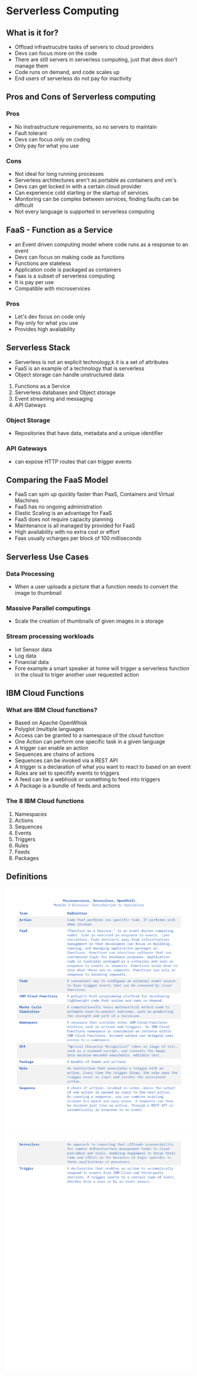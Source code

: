 # Serverless Computing

## What is it for?

- Offload infrastrucutre tasks of servers to cloud providers
- Devs can focus more on the code
- There are still servers in serverless computing, just that devs don't manage them
- Code runs on demand, and code scales up 
- End users of serverless do not pay for inactivity

## Pros and Cons of Serverless computing

### Pros
- No instrastructure requirements, so no servers to maintain
- Fault tolerant
- Devs can focus only on coding
- Only pay for what you use

### Cons
- Not ideal for long running processes
- Serverless architectures aren't as portable as containers and vm's
- Devs can get locked in with a certain cloud provider
- Can experience cold starting or the startup of services
- Monitoring can be complex between services, finding faults can be difficult
- Not every language is supported in serverless computing

## FaaS - Function as a Service

- an Event driven computing model where code runs as a response to an event
- Devs can focus on making code as functions
- Functions are stateless
- Application code is packaged as containers
- Faas is a subset of serverless computing
- It is pay per use
- Compatible with microservices

### Pros
- Let's dev focus on code only
- Pay only for what you use
- Provides high availability

## Serverless Stack

- Serverless is not an explicit technology,k it is a set of attributes
- FaaS is an example of a technology that is serverless
- Object storage can handle unstructured data

1. Functions as a Service
2. Serverless databases and Object storage
3. Event streaming and messaging 
4. API Gatways

### Object Storage
- Repositories that have data, metadata and a unique identifier

### API Gateways 
- can expose HTTP routes that can trigger events

## Comparing the FaaS Model

- FaaS can spin up quickly faster than PaaS, Containers and Virtual Machines
- FaaS has no ongoing administration
- Elastic Scaling is an advantage for FaaS
- FaaS does not require capacity planning
- Maintenance is all managed by provided for FaaS
- High availability with no extra cost or effort
- Faas usually vcharges per block of 100 milliseconds

## Serverless Use Cases

### Data Processing

- When a user uploads a picture that a function needs to convert the image to thumbnail

### Massive Parallel computings

- Scale the creation of thumbnails of given images in a storage

### Stream processing workloads

- Iot Sensor data
- Log data
- Financial data
- Fore example a smart speaker at home will trigger a serverless function in the cloud to triger another user requested action

## IBM Cloud Functions

### What are IBM Cloud functions?

- Based on Apache OpenWhisk
- Polyglot (multiple languages
- Access can be granted to a namespace of the cloud function
- One Action can perform one specific task in a given language
- A trigger can enable an action
- Sequences are chains of actions
- Sequences can be invoked via a REST API
- A trigger is a declaration of what you want to react to based on an event
- Rules are set to specifify events to triggers
- A feed can be a webhook or something to feed into triggers
- A Package is a bundle of feeds and actions


### The 8 IBM Cloud functions

1. Namespaces
2. Actions
3. Sequences
4. Events
5. Triggers
6. Rules
7. Feeds
8. Packages

## Definitions

![1](week2defs_Page_1.png)
![2](week2defs_Page_2.png)
